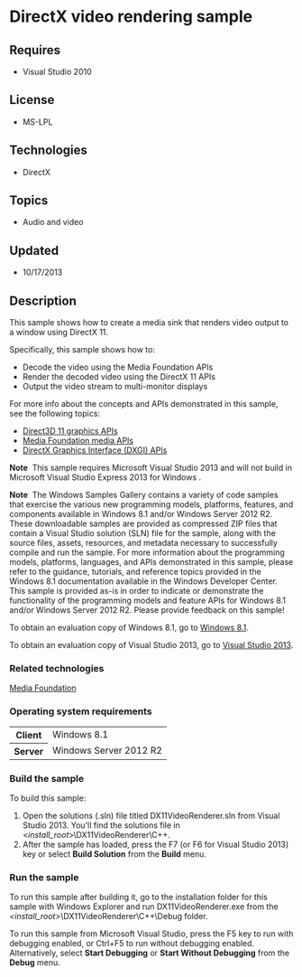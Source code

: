 # DirectX video rendering sample
## Requires
- Visual Studio 2010
## License
- MS-LPL
## Technologies
- DirectX
## Topics
- Audio and video
## Updated
- 10/17/2013
## Description

<div id="mainSection">
<p>This sample shows how to create a media sink that renders video output to a window using DirectX 11.
</p>
<p>Specifically, this sample shows how to:</p>
<ul>
<li>Decode the video using the Media Foundation APIs </li><li>Render the decoded video using the DirectX 11 APIs </li><li>Output the video stream to multi-monitor displays </li></ul>
<p></p>
<p>For more info about the concepts and APIs demonstrated in this sample, see the following topics:</p>
<ul>
<li><a href="http://msdn.microsoft.com/en-us/library/windows/desktop/ff476080">Direct3D 11 graphics APIs</a>
</li><li><a href="http://msdn.microsoft.com/en-us/library/windows/desktop/ms694197">Media Foundation media APIs</a>
</li><li><a href="http://msdn.microsoft.com/en-us/library/windows/desktop/bb205169">DirectX Graphics Interface (DXGI) APIs</a>
</li></ul>
<p class="note"><b>Note</b>&nbsp;&nbsp;This sample requires Microsoft Visual Studio&nbsp;2013 and will not build in Microsoft Visual Studio Express&nbsp;2013 for Windows .</p>
<p class="note"><b>Note</b>&nbsp;&nbsp;The Windows Samples Gallery contains a variety of code samples that exercise the various new programming models, platforms, features, and components available in Windows&nbsp;8.1 and/or Windows Server&nbsp;2012&nbsp;R2. These downloadable samples
 are provided as compressed ZIP files that contain a Visual Studio solution (SLN) file for the sample, along with the source files, assets, resources, and metadata necessary to successfully compile and run the sample. For more information about the programming
 models, platforms, languages, and APIs demonstrated in this sample, please refer to the guidance, tutorials, and reference topics provided in the Windows&nbsp;8.1 documentation available in the Windows Developer Center. This sample is provided as-is in order to
 indicate or demonstrate the functionality of the programming models and feature APIs for Windows&nbsp;8.1 and/or Windows Server&nbsp;2012&nbsp;R2. Please provide feedback on this sample!</p>
<p>To obtain an evaluation copy of Windows&nbsp;8.1, go to <a href="http://go.microsoft.com/fwlink/p/?linkid=301696">
Windows&nbsp;8.1</a>.</p>
<p>To obtain an evaluation copy of Visual Studio&nbsp;2013, go to <a href="http://go.microsoft.com/fwlink/p/?linkid=301697">
Visual Studio&nbsp;2013</a>.</p>
<h3>Related technologies</h3>
<a href="http://msdn.microsoft.com/en-us/library/windows/desktop/ms694197">Media Foundation</a>
<h3>Operating system requirements</h3>
<table>
<tbody>
<tr>
<th>Client</th>
<td><dt>Windows&nbsp;8.1 </dt></td>
</tr>
<tr>
<th>Server</th>
<td><dt>Windows Server&nbsp;2012&nbsp;R2 </dt></td>
</tr>
</tbody>
</table>
<h3>Build the sample</h3>
<p>To build this sample:</p>
<ol>
<li>Open the solutions (.sln) file titled DX11VideoRenderer.sln from Visual Studio&nbsp;2013. You'll find the solutions file in &lt;<i>install_root</i>&gt;\DX11VideoRenderer\C&#43;&#43;.
</li><li>After the sample has loaded, press the F7 (or F6 for Visual Studio&nbsp;2013) key or select
<b>Build Solution</b> from the <b>Build</b> menu. </li></ol>
<p></p>
<h3>Run the sample</h3>
<p>To run this sample after building it, go to the installation folder for this sample with Windows Explorer and run DX11VideoRenderer.exe from the
<i>&lt;install_root&gt;</i>\DX11VideoRenderer\C&#43;&#43;\Debug folder. </p>
<p>To run this sample from Microsoft Visual Studio, press the F5 key to run with debugging enabled, or Ctrl&#43;F5 to run without debugging enabled. Alternatively, select
<b>Start Debugging</b> or <b>Start Without Debugging</b> from the <b>Debug</b> menu.</p>
</div>
